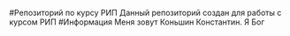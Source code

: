 #Репозиторий по курсу РИП
Данный репозиторий создан для работы с курсом РИП
#Информация
Меня зовут Коньшин Константин. Я Бог
